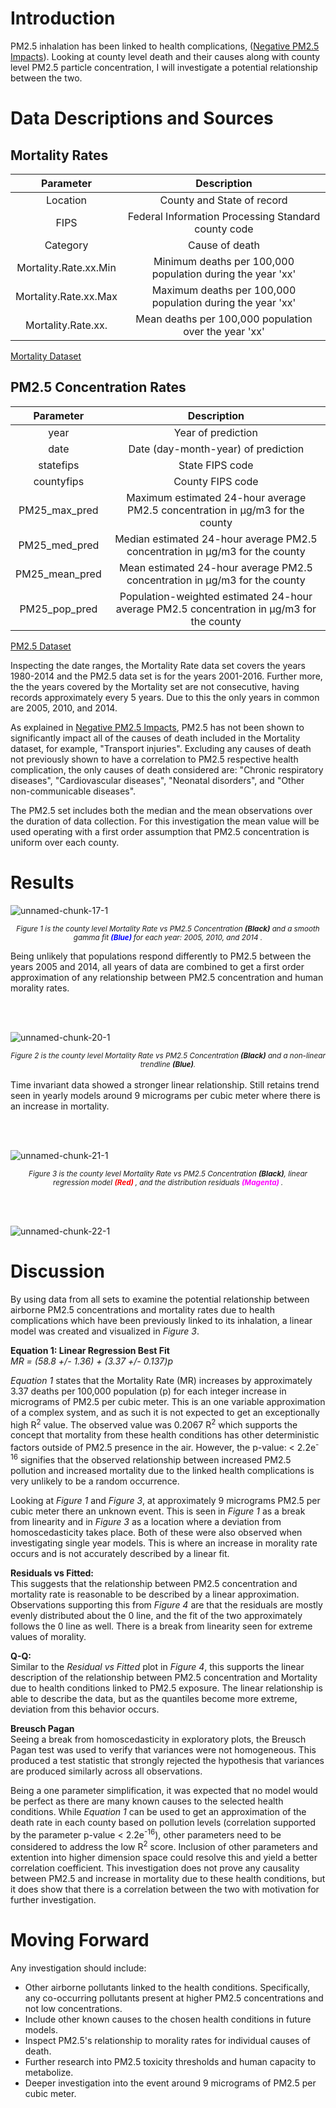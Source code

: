 
# Introduction

PM2.5 inhalation has been linked to health complications, ([Negative PM2.5 Impacts](https://www.health.ny.gov/environmental/indoors/air/pmq_a.htm#:~:text=Exposure%20to%20fine%20particles%20can,as%20asthma%20and%20heart%20disease)). Looking at county level death and their causes along with county level PM2.5 particle concentration, I will investigate a potential relationship between the two. 


# Data Descriptions and Sources

## Mortality Rates
| **Parameter**  | **Description**  | 
| :----------: | :----------: |
| Location  | County and State of record |
| FIPS | Federal Information Processing Standard county code |
| Category | Cause of death | 
| Mortality.Rate.xx.Min | Minimum deaths per 100,000 population during the year 'xx' | 
| Mortality.Rate.xx.Max | Maximum deaths per 100,000 population during the year 'xx' | 
| Mortality.Rate.xx. | Mean deaths per 100,000 population over the year 'xx' |  

[Mortality Dataset](https://www.kaggle.com/IHME/us-countylevel-mortality/version/2)




## PM2.5 Concentration Rates
| **Parameter**  | **Description**  | 
| :----------: | :----------: |
| year  | Year of prediction |
| date | Date (day-month-year) of prediction |
| statefips | State FIPS code | 
| countyfips | County FIPS code | 
| PM25_max_pred | Maximum estimated 24-hour average PM2.5 concentration in μg/m3 for the county | 
| PM25_med_pred | 	Median estimated 24-hour average PM2.5 concentration in μg/m3 for the county | 
| PM25_mean_pred |Mean estimated 24-hour average PM2.5 concentration in μg/m3 for the county | 
| PM25_pop_pred |Population-weighted estimated 24-hour average PM2.5 concentration in μg/m3 for the county | 

[PM2.5 Dataset](https://data.cdc.gov/Environmental-Health-Toxicology/Daily-PM2-5-Concentrations-All-County-2001-2016/7vdq-ztk9)

Inspecting the date ranges, the Mortality Rate data set covers the years 1980-2014 and the PM2.5 data set is for the years 2001-2016.  Further more, the the years covered by the Mortality set are not consecutive, having records approximately every 5 years.  Due to this the only years in common are 2005, 2010, and 2014.  

As explained in [Negative PM2.5 Impacts](https://www.health.ny.gov/environmental/indoors/air/pmq_a.htm#:~:text=Exposure%20to%20fine%20particles%20can,as%20asthma%20and%20heart%20disease.), PM2.5 has not been shown to significantly impact all of the causes of death included in the Mortality dataset, for example, "Transport injuries". Excluding any causes of death not previously shown to have a correlation to PM2.5 respective health complication, the only causes of death considered are: "Chronic respiratory diseases", "Cardiovascular diseases", "Neonatal disorders", and "Other non-communicable diseases".


The PM2.5 set includes both the median and the mean observations over the duration of data collection.  For this investigation the mean value will be used operating with a first order assumption that PM2.5 concentration is uniform over each county.


# Results

![unnamed-chunk-17-1](https://user-images.githubusercontent.com/80305894/153100009-d30fdf3c-6a2e-49fd-84e9-18a0a4b6228e.png)
<center><sup><i>Figure 1 is the county level Mortality Rate vs PM2.5 Concentration <b>(Black)</b> and a smooth gamma fit <b><span style="color: blue"> (Blue) </span></b> for each year: 2005, 2010, and 2014 .</i></sup></center> 

Being unlikely that populations respond differently to PM2.5 between the years 2005 and 2014, all years of data are combined to get a first order approximation of any relationship between PM2.5 concentration and human morality rates.

<br><br>

![unnamed-chunk-20-1](https://user-images.githubusercontent.com/80305894/153099772-26752aa3-081d-49b4-a0bc-b3ad03f2507b.png)
<center><sup><i>Figure 2 is the county level Mortality Rate vs PM2.5 Concentration <b>(Black)</b> and a non-linear trendline <b>(Blue)</b>. </i></sup></center>

<br>
Time invariant data showed a stronger linear relationship. Still retains trend seen in yearly models around 9 micrograms per cubic meter where there is an increase in mortality. 

<br><br>

![unnamed-chunk-21-1](https://user-images.githubusercontent.com/80305894/153099829-22e3b432-ed2b-481a-9e43-e1a4fee7451a.png)

<center><sup><i>Figure 3 is the county level Mortality Rate vs PM2.5 Concentration <b>(Black)</b>, linear regression model <b><span style="color: red"> (Red) </span></b>, and the distribution residuals <b><span style="color: magenta"> (Magenta) </span></b>.</i></sup></center> 


<br><br>

![unnamed-chunk-22-1](https://user-images.githubusercontent.com/80305894/153099626-a946c10d-92b1-402f-8156-06da65724f44.png)





# Discussion


By using data from all sets to examine the potential relationship between airborne PM2.5 concentrations and mortality rates due to health complications which have been previously linked to its inhalation, a linear model was created and visualized in *Figure 3*. 


**Equation 1: Linear Regression Best Fit** <br>
*MR = (58.8 +/- 1.36) + (3.37 +/- 0.137)p*


*Equation 1* states that the Mortality Rate (MR) increases by approximately 3.37 deaths per 100,000 population (p) for each integer increase in micrograms of PM2.5 per cubic meter. This is an one variable approximation of a complex system, and as such it is not expected to get an exceptionally high R<sup>2</sup> value. The observed value was 0.2067 R<sup>2</sup> which supports the concept that mortality from these health conditions has other deterministic factors outside of PM2.5 presence in the air. However, the p-value: < 2.2e<sup>-16</sup> signifies that the observed relationship between increased PM2.5 pollution and increased mortality due to the linked health complications is very unlikely to be a random occurrence. 

Looking at *Figure 1* and *Figure 3*, at approximately 9 micrograms PM2.5 per cubic meter there an unknown event.  This is seen in *Figure 1* as a break from linearity and in *Figure 3* as a location where a deviation from homoscedasticity takes place. Both of these were also observed when investigating single year models.  This is where an increase in morality rate occurs and is not accurately described by a linear fit.  



**Residuals vs Fitted:**  <br>
This suggests that the relationship between PM2.5 concentration and mortality rate is reasonable to be described by a linear approximation. Observations supporting this from *Figure 4* are that the residuals are mostly evenly distributed about the 0 line, and the fit of the two approximately follows the 0 line as well. There is a break from linearity seen for extreme values of morality.     

**Q-Q:** <br>
Similar to the *Residual vs Fitted* plot in *Figure 4*, this supports the linear description of the relationship between PM2.5 concentration and Mortality due to health conditions linked to PM2.5 exposure.  The linear relationship is able to describe the data, but as the quantiles become more extreme, deviation from this behavior occurs.  

**Breusch Pagan** <br>
Seeing a break from homoscedasticity in exploratory plots, the Breusch Pagan test was used to verify that variances were not homogeneous. This produced a test statistic that strongly rejected the hypothesis that variances are produced similarly across all observations.   
 

Being a one parameter simplification, it was expected that no model would be perfect as there are many known causes to the selected health conditions. While *Equation 1* can be used to get an approximation of the death rate in each county based on pollution levels (correlation supported by the parameter p-value < 2.2e<sup>-16</sup>), other parameters need to be considered to address the low R<sup>2</sup> score.  Inclusion of other parameters and extention into higher dimension space could resolve this and yield a better correlation coefficient.  This investigation does not prove any causality between PM2.5 and increase in mortality due to these health conditions, but it does show that there is a correlation between the two with motivation for further investigation. 


# Moving Forward 

Any investigation should include:

* Other airborne pollutants linked to the health conditions. Specifically, any co-occurring pollutants present at higher PM2.5 concentrations and not low concentrations.
* Include other known causes to the chosen health conditions in future models.
* Inspect PM2.5's relationship to morality rates for individual causes of death. 
* Further research into PM2.5 toxicity thresholds and human capacity to metabolize.
* Deeper investigation into the event around 9 micrograms of PM2.5 per cubic meter.






